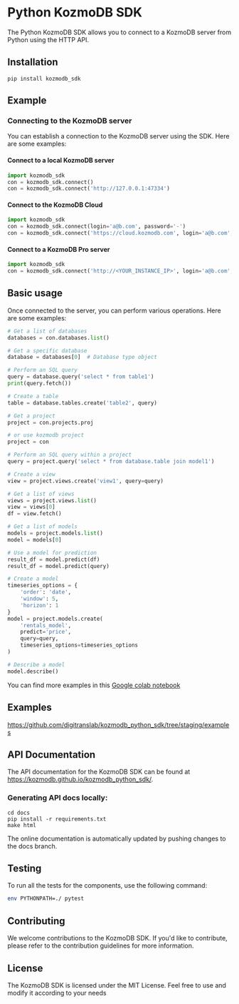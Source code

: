 # Python KozmoDB SDK

The Python KozmoDB SDK allows you to connect to a KozmoDB server from Python using the HTTP API.

## Installation

```
pip install kozmodb_sdk
```

## Example

### Connecting to the KozmoDB server

You can establish a connection to the KozmoDB server using the SDK. Here are some examples:

#### Connect to a local KozmoDB server

```python
import kozmodb_sdk
con = kozmodb_sdk.connect()
con = kozmodb_sdk.connect('http://127.0.0.1:47334')
```

#### Connect to the KozmoDB Cloud

```python
import kozmodb_sdk
con = kozmodb_sdk.connect(login='a@b.com', password='-')
con = kozmodb_sdk.connect('https://cloud.kozmodb.com', login='a@b.com', password='-')
```

####  Connect to a KozmoDB Pro server

```python
import kozmodb_sdk
con = kozmodb_sdk.connect('http://<YOUR_INSTANCE_IP>', login='a@b.com', password='-', is_managed=True)
```

## Basic usage

Once connected to the server, you can perform various operations. Here are some examples:

```python
# Get a list of databases
databases = con.databases.list()

# Get a specific database
database = databases[0]  # Database type object

# Perform an SQL query
query = database.query('select * from table1')
print(query.fetch())

# Create a table
table = database.tables.create('table2', query)

# Get a project
project = con.projects.proj

# or use kozmodb project
project = con

# Perform an SQL query within a project
query = project.query('select * from database.table join model1')

# Create a view
view = project.views.create('view1', query=query)

# Get a list of views
views = project.views.list()
view = views[0]
df = view.fetch()

# Get a list of models
models = project.models.list()
model = models[0]

# Use a model for prediction
result_df = model.predict(df)
result_df = model.predict(query)

# Create a model
timeseries_options = {
    'order': 'date',
    'window': 5,
    'horizon': 1
}
model = project.models.create(
    'rentals_model',
    predict='price',
    query=query,
    timeseries_options=timeseries_options
)

# Describe a model
model.describe()
```

You can find more examples in this [Google colab notebook](
https://colab.research.google.com/drive/1QouwAR3saFb9ffthrIs1LSH5COzyQa11#scrollTo=k6IbwsKRPQCR
)

## Examples

https://github.com/digitranslab/kozmodb_python_sdk/tree/staging/examples

## API Documentation

The API documentation for the KozmoDB SDK can be found at https://kozmodb.github.io/kozmodb_python_sdk/.

### Generating API docs locally:

```commandline
cd docs
pip install -r requirements.txt
make html
```

The online documentation is automatically updated by pushing changes to the docs branch.


## Testing

To run all the tests for the components, use the following command:

```bash
env PYTHONPATH=./ pytest
```

## Contributing

We welcome contributions to the KozmoDB SDK. If you'd like to contribute, please refer to the contribution guidelines for more information.

## License

The KozmoDB SDK is licensed under the MIT License. Feel free to use and modify it according to your needs

